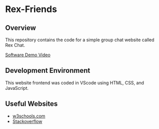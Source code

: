 # Rex-Friends
## Overview

This repository contains the code for a simple group chat website called Rex Chat. 


[Software Demo Video](https://www.youtube.com/watch?v=-aLYvZ5sX28)

## Development Environment

This website frontend was coded in VScode using HTML, CSS, and JavaScript.


## Useful Websites

* [w3schools.com](https://www.w3schools.com/)
* [Stackoverflow](https://stackoverflow.com/questions/)
